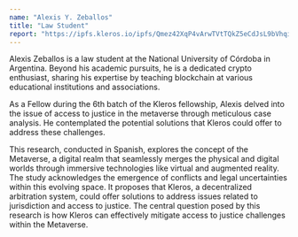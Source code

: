 ```yaml
---
name: "Alexis Y. Zeballos"
title: "Law Student"
report: "https://ipfs.kleros.io/ipfs/Qmez42XqP4vArwTVtTQkZ5eCdJsL9bVhqipy7qYvcDD3M2/AccesoALaJusticiaEnElMetaverso.pdf"
---
```


Alexis Zeballos is a law student at the National University of Córdoba in Argentina. Beyond his academic pursuits, he is a dedicated crypto enthusiast, sharing his expertise by teaching blockchain at various educational institutions and associations.

As a Fellow during the 6th batch of the Kleros fellowship, Alexis delved into the issue of access to justice in the metaverse through meticulous case analysis. He contemplated the potential solutions that Kleros could offer to address these challenges.

This research, conducted in Spanish, explores the concept of the Metaverse, a digital realm that seamlessly merges the physical and digital worlds through immersive technologies like virtual and augmented reality. The study acknowledges the emergence of conflicts and legal uncertainties within this evolving space. It proposes that Kleros, a decentralized arbitration system, could offer solutions to address issues related to jurisdiction and access to justice. The central question posed by this research is how Kleros can effectively mitigate access to justice challenges within the Metaverse.
